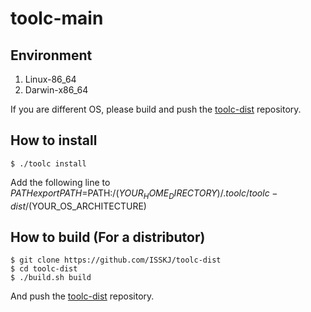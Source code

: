 # toolc-main

## Environment
1. Linux-86_64
2. Darwin-x86_64  

If you are different OS, please build and push the [toolc-dist](https://github.com/ISSKJ/toolc-dist) repository. 


## How to install
```
$ ./toolc install
```
Add the following line to $PATH
export PATH=$PATH:/$(YOUR_HOME_DIRECTORY)/.toolc/toolc-dist/$(YOUR_OS_ARCHITECTURE)

## How to build (For a distributor)
```
$ git clone https://github.com/ISSKJ/toolc-dist
$ cd toolc-dist
$ ./build.sh build
```
And push the [toolc-dist](https://github.com/ISSKJ/toolc-dist) repository. 
